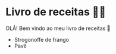 # Livro de receitas :man_cook:

OLÁ! Bem vindo ao meu livro de receitas :wave:

- Strogonoffe de frango
- Pavê

